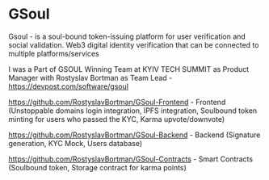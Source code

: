 # GSoul
Gsoul - is a soul-bound token-issuing platform for user verification and social validation. Web3 digital identity verification that can be connected to multiple platforms/services

I was a Part of GSOUL Winning Team at KYIV TECH SUMMIT as Product Manager with Rostyslav Bortman as Team Lead - https://devpost.com/software/gsoul

https://github.com/RostyslavBortman/GSoul-Frontend - Frontend (Unstoppable domains login integration, IPFS integration, Soulbound token minting for users who passed the KYC, Karma upvote/downvote)

https://github.com/RostyslavBortman/GSoul-Backend - Backend (Signature generation, KYC Mock, Users database)

https://github.com/RostyslavBortman/GSoul-Contracts - Smart Contracts (Soulbound token, Storage contract for karma points)

